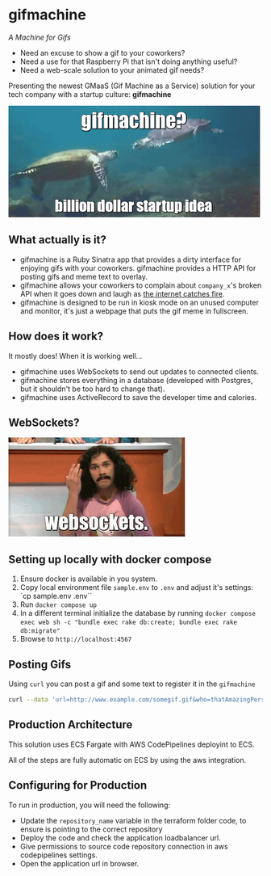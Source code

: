 gifmachine
==========
*A Machine for Gifs*

- Need an excuse to show a gif to your coworkers? 
- Need a use for that Raspberry Pi that isn't doing anything useful?
- Need a web-scale solution to your animated gif needs?

Presenting the newest GMaaS (Gif Machine as a Service) solution for your tech company with a startup culture: **gifmachine**

![billion dollar startup idea](info/gifmachine-1.gif)

What actually is it?
--------------------
- gifmachine is a Ruby Sinatra app that provides a dirty interface for enjoying gifs with your coworkers. gifmachine provides a HTTP API for posting gifs and meme text to overlay.
- gifmachine allows your coworkers to complain about `company_x`'s broken API when it goes down and laugh as [the internet catches fire](http://istheinternetonfire.com/).
- gifmachine is designed to be run in kiosk mode on an unused computer and monitor, it's just a webpage that puts the gif meme in fullscreen.

How does it work?
-----------------
It mostly does! When it is working well...
- gifmachine uses WebSockets to send out updates to connected clients.
- gifmachine stores everything in a database (developed with Postgres, but it shouldn't be too hard to change that).
- gifmachine uses ActiveRecord to save the developer time and calories.

WebSockets?
-----------
![websockets are magic](info/gifmachine-2.gif)

## Setting up locally with docker compose

1. Ensure docker is available in you system.
2. Copy local environment file `sample.env` to `.env` and adjust it's settings: `cp sample.env .env``
3. Run `docker compose up`
4. In a different terminal initialize the database by running `docker compose exec web sh -c "bundle exec rake db:create; bundle exec rake db:migrate"`
5. Browse to `http://localhost:4567`

## Posting Gifs

Using `curl` you can post a gif and some text to register it in the `gifmachine`

```bash
curl --data 'url=http://www.example.com/somegif.gif&who=thatAmazingPerson&meme_top=herp&meme_bottom=derp&secret=yourSuperSecretPasswordFromAppRb' 'http://yourGifMachineUrl/gif'
```

## Production Architecture

This solution uses ECS Fargate with AWS CodePipelines deployint to ECS.

All of the steps are fully automatic on ECS by using the aws integration.

## Configuring for Production
To run in production, you will need the following:

- Update the `repository_name` variable in the terraform folder code, to ensure is pointing to the correct repository
- Deploy the code and check the application loadbalancer url.
- Give permissions to source code repository connection in aws codepipelines settings.
- Open the application url in browser.

